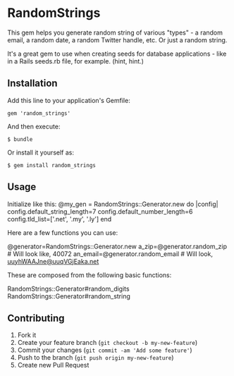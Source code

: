 # RandomStrings

This gem helps you generate random string of various "types" - a random email, a random date, a random Twitter handle, etc. Or just a random string.

It's a great gem to use when creating seeds for database applications - like in a Rails seeds.rb file, for example. (hint, hint.)

## Installation

Add this line to your application's Gemfile:

    gem 'random_strings'

And then execute:

    $ bundle

Or install it yourself as:

    $ gem install random_strings

## Usage

Initialize like this:
   @my_gen = RandomStrings::Generator.new do |config|
     config.default_string_length=7
     config.default_number_length=6
     config.tld_list=['.net', '.my', '.ly']
   end

Here are a few functions you can use:

   @generator=RandomStrings::Generator.new
   a_zip=@generator.random_zip # Will look like, 40072
   an_email=@generator.random_email # Will look, uuyhWAAJne@uuqVGjEaka.net

These are composed from the following basic functions:

   RandomStrings::Generator#random_digits
   RandomStrings::Generator#random_string


## Contributing

1. Fork it
2. Create your feature branch (`git checkout -b my-new-feature`)
3. Commit your changes (`git commit -am 'Add some feature'`)
4. Push to the branch (`git push origin my-new-feature`)
5. Create new Pull Request
